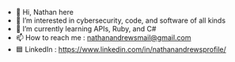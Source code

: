 - 👋 Hi, Nathan here
- 👀 I’m interested in cybersecurity, code, and software of all kinds
- 🌱 I’m currently learning APIs, Ruby, and C#
- 📫 How to reach me : nathanandrewsmail@gmail.com
- 🟦 LinkedIn : https://www.linkedin.com/in/nathanandrewsprofile/
